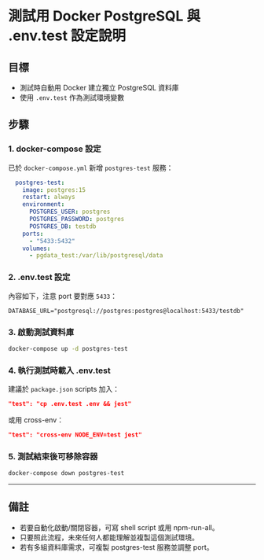 # 測試用 Docker PostgreSQL 與 .env.test 設定說明

## 目標
- 測試時自動用 Docker 建立獨立 PostgreSQL 資料庫
- 使用 `.env.test` 作為測試環境變數

## 步驟

### 1. docker-compose 設定
已於 `docker-compose.yml` 新增 `postgres-test` 服務：
```yaml
  postgres-test:
    image: postgres:15
    restart: always
    environment:
      POSTGRES_USER: postgres
      POSTGRES_PASSWORD: postgres
      POSTGRES_DB: testdb
    ports:
      - "5433:5432"
    volumes:
      - pgdata_test:/var/lib/postgresql/data
```

### 2. .env.test 設定
內容如下，注意 port 要對應 `5433`：
```
DATABASE_URL="postgresql://postgres:postgres@localhost:5433/testdb"
```

### 3. 啟動測試資料庫
```sh
docker-compose up -d postgres-test
```

### 4. 執行測試時載入 .env.test
建議於 `package.json` scripts 加入：
```json
"test": "cp .env.test .env && jest"
```
或用 cross-env：
```json
"test": "cross-env NODE_ENV=test jest"
```

### 5. 測試結束後可移除容器
```sh
docker-compose down postgres-test
```

---

## 備註
- 若要自動化啟動/關閉容器，可寫 shell script 或用 npm-run-all。
- 只要照此流程，未來任何人都能理解並複製這個測試環境。
- 若有多組資料庫需求，可複製 postgres-test 服務並調整 port。
